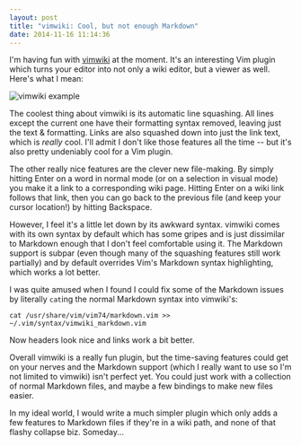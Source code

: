 ```yaml
---
layout: post
title: "vimwiki: Cool, but not enough Markdown"
date: 2014-11-16 11:14:36
---
```


I'm having fun with [vimwiki](https://github.com/vimwiki/vimwiki) at the
moment. It's an interesting Vim plugin which turns your editor into not
only a wiki editor, but a viewer as well. Here's what I mean:

![vimwiki
example](/i/2014-11-16-104053_644x340_scrot.png)

The coolest thing about vimwiki is its automatic line squashing. All
lines except the current one have their formatting syntax removed,
leaving just the text & formatting. Links are also squashed down into
just the link text, which is *really* cool. I'll admit I don't like
those features all the time -- but it's also pretty undeniably cool for
a Vim plugin.

The other really nice features are the clever new file-making. By simply
hitting Enter on a word in normal mode (or on a selection in visual
mode) you make it a link to a corresponding wiki page. Hitting Enter on
a wiki link follows that link, then you can go back to the previous
file (and keep your cursor location!) by hitting Backspace.

However, I feel it's a little let down by its awkward syntax. vimwiki
comes with its own syntax by default which has some gripes and is just
dissimilar to Markdown enough that I don't feel comfortable using it.
The Markdown support is subpar (even though many of the squashing
features still work partially) and by default overrides Vim's Markdown
syntax highlighting, which works a lot better.

I was quite amused when I found I could fix some of the Markdown issues
by literally `cat`ing the normal Markdown syntax into vimwiki's:

    cat /usr/share/vim/vim74/markdown.vim >> ~/.vim/syntax/vimwiki_markdown.vim

Now headers look nice and links work a bit better.

Overall vimwiki is a really fun plugin, but the time-saving features
could get on your nerves and the Markdown support (which I really want
to use so I'm not limited to vimwiki) isn't perfect yet. You could just
work with a collection of normal Markdown files, and maybe a few
bindings to make new files easier.

In my ideal world, I would write a much simpler plugin which only adds a
few features to Markdown files if they're in a wiki path, and none of
that flashy collapse biz. Someday...
